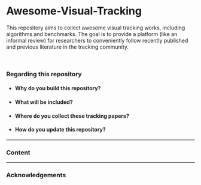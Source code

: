 # Awesome-Visual-Tracking
This repository aims to collect awesome visual tracking works, including algorithms and benchmarks. The goal is to provide a platform (like an informal review) for researchers to conveniently follow recently published and previous literature in the tracking community.

<br/>

### Regarding this repository

* #### Why do you build this repository?

* #### What will be included?

* #### Where do you collect these tracking papers?

* #### How do you update this repository?

---
### Content

---
### Acknowledgements
